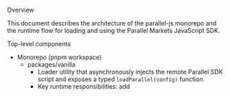 Overview

This document describes the architecture of the parallel-js monorepo and the runtime flow for loading and using the Parallel Markets JavaScript SDK.

Top-level components

- Monorepo (pnpm workspace)
  - packages/vanilla
    - Loader utility that asynchronously injects the remote Parallel SDK script and exposes a typed `loadParallel(config)` function.
    - Key runtime responsibilities: add <script>, resolve Promise when `window.Parallel` is available, call `Parallel.init(...)` with config, append load context.
  - packages/react
    - React integration built on top of `@parallelmarkets/vanilla`.
    - Components & APIs: `ParallelProvider`, `useParallel()` hook, `PassportButton` component.
    - Key runtime behavior: wraps a promise return of `loadParallel`, subscribes to auth events, exposes helper methods (login, logout, getProfile).
  - examples/
    - `react-webpack/` and `webpack/` show usage in webpack-based apps.

Build & Tooling

- Rollup is used to build the packages (see each package's `package.json` script `build: rollup -c`).
- TypeScript for types and `tsc --noEmit` to typecheck.
- Jest for tests.
- Eslint/Prettier for linting and formatting.
- CI pipeline likely runs `pnpm build`, `pnpm test`, `pnpm lint`, `pnpm typecheck` at the root.

Runtime flow (browser)

1. Consumer calls `loadParallel(config)` (from `@parallelmarkets/vanilla`).
   - If library already loaded, returns existing promise.
   - If executed on server, resolves to `null` immediately.
2. `loadParallel` ensures a single script node is present and appends the SDK script: `https://app.parallelmarkets.com/sdk/v2/parallel.js`.
3. When the remote script loads it sets `window.Parallel`.
4. `loadParallel` then calls `Parallel.init({ ...config, on_init })` to initialize the SDK; the returned promise resolves with the initialized `Parallel` object.
5. Consumers using React wrap their app with `<ParallelProvider parallel={loadParallel(...)}/>` and then use `useParallel()` to access the SDK instance and helpers.
6. `useParallel()` subscribes to `auth.statusChange` events and exposes `login`, `logout`, `getProfile`. `PassportButton` calls `parallel.login()`.
7. The SDK itself handles rendering UX (overlay, redirect or embed) and API network calls. React integration prevents embed flows and warns if configured incorrectly.

Key integration points & contracts

- `loadParallel(config: ParallelConfig) => Promise<Parallel | null>`
  - Inputs: user-provided config. On client, loads remote script and initializes SDK. On server, returns null.
  - Outputs: resolved `Parallel` object or `null`.
  - Errors: rejects if SDK script fails to load or if `loadParallel` called more than once.

- `ParallelProvider({ parallel: Promise<Parallel> })`
  - Inputs: the promise returned by `loadParallel`.
  - Exposes via context the `parallel` promise for `useParallel`.

- `useParallel()`
  - Returns { isLoaded, parallel, loginStatus, error, getProfile, login, logout }

Edge cases and failure modes

- Script fails to load (network error) -> `loadParallel` promise rejects.
- `window` not available (SSR) -> `loadParallel` resolves to `null`.
- `loadParallel` called multiple times -> promise rejects with an error.
- Consumers forget to wrap with `ParallelProvider` -> `useParallel` warns and returns `isLoaded: false`.

Security and privacy considerations

- The SDK is loaded from `https://app.parallelmarkets.com` and will run arbitrary third-party JS in the page — consumers should review CSP and privacy policy.
- `Parallel.init` receives the `raw_config` and `on_init` callbacks — sensitive keys must be handled on server where appropriate.

Files added

- `docs/ARCHITECTURE.md` — this file (high level description, runtime and build flows).
- `docs/architecture.dot` — Graphviz DOT file to render the architecture diagram.
 - `docs/architecture-component.puml` — PlantUML component diagram (true UML component diagram).
 - `docs/architecture-sequence.puml` — PlantUML sequence diagram showing load/init/login flows.

How to render the diagram (optional)

If you have Graphviz installed locally you can render the DOT file into an image:

```bash
# macOS (if graphviz installed via brew)
# render to PNG
dot -Tpng docs/architecture.dot -o docs/architecture.png
# open the image
open docs/architecture.png
```

PlantUML (true UML diagrams)

I added two PlantUML files that represent the architecture in UML:

- `docs/architecture-component.puml` — component-level UML diagram showing packages, the browser consumer, the remote SDK, and build tooling.
- `docs/architecture-sequence.puml` — sequence diagram for the key runtime flow: loadParallel -> SDK load -> init -> login/profile.

To render locally you can use the PlantUML jar or the VS Code PlantUML extension. Quick example using the official PlantUML Docker image:

```bash
# render component diagram to PNG
docker run --rm -v "$PWD":/workspace -w /workspace plantuml/plantuml -tpng docs/architecture-component.puml
# render sequence diagram to SVG
docker run --rm -v "$PWD":/workspace -w /workspace plantuml/plantuml -tsvg docs/architecture-sequence.puml
```

Or use the online PlantUML server by pasting the `.puml` text into https://www.plantuml.com/plantuml/ or by using the PlantUML VS Code extension (preview + export).


Next steps

- If you want, I can also generate a PNG/SVG export of the diagram here, or embed an ASCII-art diagram into the README. Tell me which format you prefer.

Mermaid diagram (no Graphviz required)

If you'd rather view a diagram immediately without installing Graphviz, there's a Mermaid version included. GitHub and many Markdown renderers support Mermaid out of the box.

You can view it directly in `docs/architecture.mmd` or embed it into Markdown. Here's the Mermaid source (also in `docs/architecture.mmd`):

```mermaid
flowchart TB
  classDef pkg fill:#f8f9fa,stroke:#dfe6ee,stroke-width:1px
  classDef sdk fill:#fff0f6,stroke:#ffd6e0
  classDef browser fill:#e6f7ff,stroke:#a9d8ff
  classDef tools fill:#fff7e6,stroke:#ffe7b5

  subgraph Monorepo[Monorepo with pnpm workspace]
    direction TB
    vanilla[packages/vanilla<br/>loadParallel function<br/>- injects script tag<br/>- awaits window.Parallel]:::pkg
    react[packages/react<br/>ParallelProvider<br/>useParallel hook<br/>PassportButton]:::pkg
    examples[examples<br/>react-webpack<br/>webpack]:::pkg
  end

  Browser[Browser Application<br/>imports SDK packages<br/>calls loadParallel]:::browser

  Remote[Remote Parallel SDK<br/>app.parallelmarkets.com<br/>SDK v2<br/>- window.Parallel<br/>- auth.statusChange]:::sdk

  Tools[Build Tooling<br/>Rollup<br/>TypeScript<br/>Jest<br/>ESLint]:::tools

  Browser -->|imports| vanilla
  Browser -->|optional imports| react
  react -->|depends on| vanilla
  vanilla -->|loads script| Remote
  Remote -->|provides API| Browser
  Browser -->|API calls| Remote
  Tools --> vanilla
  Tools --> react

  subgraph Errors[Failure Modes]
    direction LR
    loadErr[Remote SDK load error<br/>loadParallel rejects]:::sdk
    ssr[Server-side SSR<br/>loadParallel returns null]:::pkg
    multiCall[Multiple calls<br/>Promise rejects]
  end

  Remote -.->|on error| loadErr
  Browser -.->|on server| ssr
  Browser -.->|if called multiple times| multiCall
```

This gives a quick visual without external tooling. If you'd like, I can also generate an SVG using a Node-based renderer and commit it to the repo.

Rendered diagram (SVG)

Below is a rendered architectural diagram generated from the DOT/Mermaid sources included in this repo. You can open the image directly or view it in the repo.

![Architecture Diagram](./architecture.svg)

If you want the diagram updated (different layout, more detail, or separate per-package call flows), tell me what to add and I'll update `docs/architecture.dot` and re-generate the SVG.
